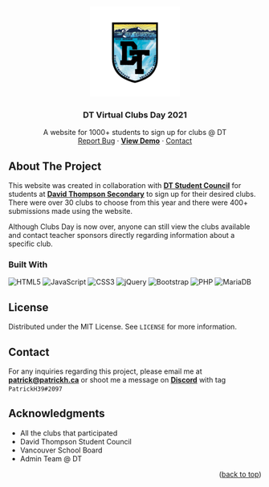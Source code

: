 <!-- PROJECT LOGO -->
<br>
<div align="center">
  <a href="https://dtclubsday.ca">
    <img src="https://raw.githubusercontent.com/patrickh39/DT-Clubs-Day/main/images/favicon/apple-touch-icon.png" alt="Logo">
  </a>

<h3 align="center">DT Virtual Clubs Day 2021</h3>

  <p align="center">
    A website for 1000+ students to sign up for clubs @ DT
    <br />
    <a href="https://github.com/patrickh39/DT-Clubs-Day/issues">Report Bug</a>
    ·
    <a href="https://dtclubsday.ca"><b>View Demo</b></a>
    ·
    <a href="https://github.com/patrickh39/DT-Clubs-Day#contact">Contact</a>
  </p>
</div>

<!-- ABOUT THE PROJECT -->
## About The Project

<p>This website was created in collaboration with <a href="https://www.instagram.com/DTStudentCouncil"><b>DT Student Council</b></a> for students at <a href="https://thompson.vsb.bc.ca"><b>David Thompson Secondary</b></a> to sign up for their desired clubs. There were over 30 clubs to choose from this year and there were 400+ submissions made using the website.</p> 
<p>Although Clubs Day is now over, anyone can still view the clubs available and contact teacher sponsors directly regarding information about a specific club.</p>

### Built With

![HTML5](https://img.shields.io/badge/html5-%23E34F26.svg?style=for-the-badge&logo=html5&logoColor=white)
![JavaScript](https://img.shields.io/badge/javascript-%23323330.svg?style=for-the-badge&logo=javascript&logoColor=%23F7DF1E)
![CSS3](https://img.shields.io/badge/css3-%231572B6.svg?style=for-the-badge&logo=css3&logoColor=white)
![jQuery](https://img.shields.io/badge/jquery-%230769AD.svg?style=for-the-badge&logo=jquery&logoColor=white)
![Bootstrap](https://img.shields.io/badge/bootstrap-%23563D7C.svg?style=for-the-badge&logo=bootstrap&logoColor=white)
![PHP](https://img.shields.io/badge/php-%23777BB4.svg?style=for-the-badge&logo=php&logoColor=white)
![MariaDB](https://img.shields.io/badge/MariaDB-003545?style=for-the-badge&logo=mariadb&logoColor=white)

## License

Distributed under the MIT License. See `LICENSE` for more information.



<!-- CONTACT -->
## Contact

For any inquiries regarding this project, please email me at **[patrick@patrickh.ca](mailto:patrick@patrickh.ca)** or shoot me a message on **[Discord](https://discord.com/users/114187775787532294)** with tag ``PatrickH39#2097``


<!-- ACKNOWLEDGMENTS -->
## Acknowledgments

* []()All the clubs that participated
* []()David Thompson Student Council
* []()Vancouver School Board
* []()Admin Team @ DT

<p align="right">(<a href="#top">back to top</a>)</p>
